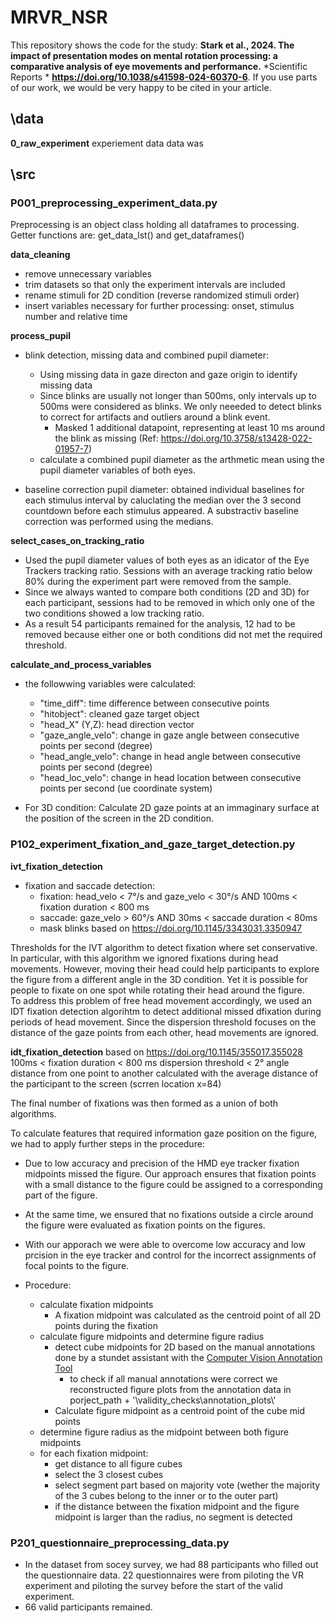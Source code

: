 # MRVR_NSR

This repository shows the code for the study: **Stark et al., 2024. The impact of presentation modes on mental rotation processing: a comparative analysis of eye movements and performance.** *Scientific Reports * **https://doi.org/10.1038/s41598-024-60370-6**. If you use parts of our work, we would be very happy to be cited in your article.
 
## \data
**0_raw_experiment** experiement data data was 


## \src

### P001_preprocessing_experiment_data.py
Preprocessing is an object class holding all dataframes to processing. Getter functions are: get_data_lst() and get_dataframes()

**data_cleaning** 
- remove unnecessary variables
- trim datasets so that only the experiment intervals are included
- rename stimuli for 2D condition (reverse randomized stimuli order)
- insert variables necessary for further processing: onset, stimulus number and relative time

**process_pupil**
- blink detection, missing data and combined pupil diameter:
	- Using missing data in gaze directon and gaze origin to identify missing data
	- Since blinks are usually not longer than 500ms, only intervals up to 500ms were considered as blinks. 
	  We only neeeded to detect blinks to correct for artifacts and outliers around a blink event.
		- Masked 1 additional datapoint, representing at least 10 ms around the blink as missing (Ref: https://doi.org/10.3758/s13428-022-01957-7)
	- calculate a combined pupil diameter as the arthmetic mean using the pupil diameter variables of both eyes. 
		
- baseline correction pupil diameter: obtained individual baselines for each stimulus interval by caluclating the median
  over the 3 second countdown before each stimulus appeared. A substractiv baseline correction was performed using the medians.

**select_cases_on_tracking_ratio**
- Used the pupil diameter values of both eyes as an idicator of the Eye Trackers tracking ratio. Sessions with an average 
  tracking ratio below 80% during the experiment part were removed from the sample. 
- Since we always wanted to compare both conditions (2D and 3D) for each participant, sessions had to be removed in which only one of the two conditions showed a low tracking ratio.
- As a result 54 participants remained for the analysis, 12 had to be removed because either one or both conditions did not met the required threshold.  

**calculate_and_process_variables**
- the followwing variables were calculated:
	- "time_diff": time difference between consecutive points
	- "hitobject": cleaned gaze target object
	- "head_X" (Y,Z): head direction vector
	- "gaze_angle_velo": change in gaze angle between consecutive points per second (degree)
	- "head_angle_velo": change in head angle between consecutive points per second (degree)
	- "head_loc_velo": change in head location between consecutive points per second (ue coordinate system)

- For 3D condition: Calculate 2D gaze points at an immaginary surface at the position of the screen in the 2D condition. 

### P102_experiment_fixation_and_gaze_target_detection.py

**ivt_fixation_detection**
- fixation and saccade detection:
	- fixation: head_velo < 7°/s and gaze_velo < 30°/s AND 100ms < fixation duration < 800 ms
	- saccade: gaze_velo > 60°/s AND 30ms < saccade duration < 80ms
	- mask blinks
	based on https://doi.org/10.1145/3343031.3350947

Thresholds for the IVT algorithm to detect fixation where set conservative. In particular, with this algorithm we ignored fixations during head movements. 
However, moving their head could help participants to explore the figure from a different angle in the 3D condition. 
Yet it is possible for people to fixate on one spot while rotating their head around the figure.  
To address this problem of free head movement accordingly, we used an IDT fixation detection algorihtm to detect additional missed dfixation during periods of head movement. 
Since the dispersion threshold focuses on the distance of the gaze points from each other, head movements are ignored. 

**idt_fixation_detection**
based on https://doi.org/10.1145/355017.355028
100ms < fixation duration < 800 ms
dispersion threshold < 2° angle distance from one point to another calculated with the average distance of the participant to the screen (scrren location x=84)

The final number of fixations was then formed as a union of both algorithms.


To calculate features that required information gaze position on the figure, we had to apply further steps in the procedure: 
- Due to low accuracy and precision of the HMD eye tracker fixation midpoints missed the figure. Our approach ensures that fixation points with a small distance to the figure could be assigned to a corresponding part of the figure. 
- At the same time, we ensured that no fixations outside a circle around the figure were evaluated as fixation points on the figures. 
- With our apporach we were able to overcome low accuracy and low prcision in the eye tracker and control for the incorrect assignments of focal points to the figure. 

- Procedure:
	- calculate fixation midpoints
		- A fixation midpoint was calculated as the centroid point of all 2D points during the fixation
	- calculate figure midpoints and determine figure radius
		- detect cube midpoints for 2D based on the manual annotations done by a stundet assistant with the [Computer Vision Annotation Tool](https://cvat.org/)
			- to check if all manual annotations were correct we reconstructed figure plots from the annotation data in porject_path + '\\validity_checks\\annotation_plots\\'
		- Calculate figure midpoint as a centroid point of the cube mid points
	- determine figure radius as the midpoint between both figure midpoints
	- for each fixation midpoint:
		- get distance to all figure cubes
		- select the 3 closest cubes
		- select segment part based on majority vote (wether the majority of the 3 cubes belong to the inner or to the outer part)
		- if the distance between the fixation midpoint and the figure midpoint is larger than the radius, no segment is detected
	

### P201_questionnaire_preprocessing_data.py

- In the dataset from socey survey, we had 88 participants who filled out the questionnaire data. 22 questionnaires were from piloting the VR experiment and piloting the survey before the start of the valid experiment.
- 66 valid participants remained. 



 
